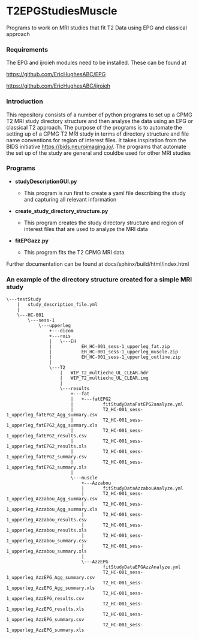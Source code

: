 # T2EPGStudiesMuscle
Programs to work on MRI studies that fit T2 Data using EPG and classical approach

### Requirements

The EPG and ijroieh modules need to be installed. These can be found at

   https://github.com/EricHughesABC/EPG
   
   https://github.com/EricHughesABC/ijroieh

### Introduction

This repository consists of a number of python programs to set up a CPMG T2 MRI study directory structure and then analyse the data using an EPG or classical T2 approach. The purpose of the programs is to automate the setting up of a CPMG T2 MRI study in terms of directory structure and file name conventions for region of interest files. It takes inspiration from the BIDS initiative https://bids.neuroimaging.io/. The programs that automate the set up of the study are general and couldbe used for other MRI studies

### Programs

  - **studyDescriptionGUI.py**
      - This program is run first to create a yaml file describing the study and capturing all relevant information
      
  - **create_study_directory_structure.py**
  
    - This program creates the study directory structure and region of interest files that are used to analyze the MRI data
    
  - **fitEPGazz.py**
    - This program fits the T2 CPMG MRI data.
    
    
Further documentation can be found  at docs/sphinx/build/html/index.html   

### An example of the directory structure created for a simple MRI study

~~~
\---testStudy
    |   study_description_file.yml
    |   
    \---HC-001
        \---sess-1
            \---upperleg
                +---dicom
                +---rois
                |   \---EH
                |           EH_HC-001_sess-1_upperleg_fat.zip
                |           EH_HC-001_sess-1_upperleg_muscle.zip
                |           EH_HC-001_sess-1_upperleg_outline.zip
                |           
                \---T2
                    |   WIP_T2_multiecho_UL_CLEAR.hdr
                    |   WIP_T2_multiecho_UL_CLEAR.img
                    |   
                    \---results
                        +---fat
                        |   +---fatEPG2
                        |           fitStudyDataFatEPG2analyze.yml
                        |           T2_HC-001_sess-1_upperleg_fatEPG2_Agg_summary.csv
                        |           T2_HC-001_sess-1_upperleg_fatEPG2_Agg_summary.xls
                        |           T2_HC-001_sess-1_upperleg_fatEPG2_results.csv
                        |           T2_HC-001_sess-1_upperleg_fatEPG2_results.xls
                        |           T2_HC-001_sess-1_upperleg_fatEPG2_summary.csv
                        |           T2_HC-001_sess-1_upperleg_fatEPG2_summary.xls
                        |           
                        \---muscle
                            +---Azzabou
                            |       fitStudyDataAzzabouAnalyze.yml
                            |       T2_HC-001_sess-1_upperleg_Azzabou_Agg_summary.csv
                            |       T2_HC-001_sess-1_upperleg_Azzabou_Agg_summary.xls
                            |       T2_HC-001_sess-1_upperleg_Azzabou_results.csv
                            |       T2_HC-001_sess-1_upperleg_Azzabou_results.xls
                            |       T2_HC-001_sess-1_upperleg_Azzabou_summary.csv
                            |       T2_HC-001_sess-1_upperleg_Azzabou_summary.xls
                            |       
                            \---AzzEPG
                                    fitStudyDataEPGAzzAnalyze.yml
                                    T2_HC-001_sess-1_upperleg_AzzEPG_Agg_summary.csv
                                    T2_HC-001_sess-1_upperleg_AzzEPG_Agg_summary.xls
                                    T2_HC-001_sess-1_upperleg_AzzEPG_results.csv
                                    T2_HC-001_sess-1_upperleg_AzzEPG_results.xls
                                    T2_HC-001_sess-1_upperleg_AzzEPG_summary.csv
                                    T2_HC-001_sess-1_upperleg_AzzEPG_summary.xls
~~~
